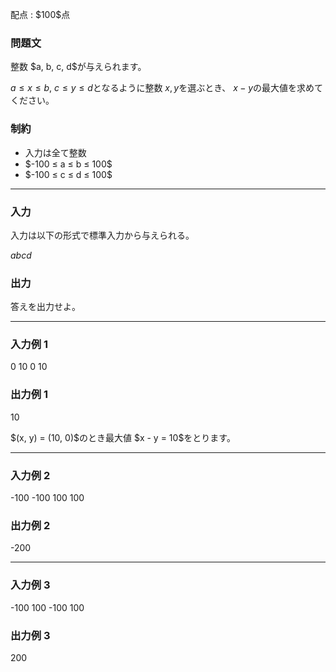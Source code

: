 
<div>

<span>

<span>

<p>
配点 : $100$点
</p>

<div>

<section>

### **問題文**

<p>
整数 $a, b, c, d$が与えられます。

$a ≤ x ≤ b,\ c ≤ y ≤ d$となるように整数 $x, y$を選ぶとき、 $x - y$の最大値を求めてください。
</p>

</section>

</div>

<div>

<section>

### **制約**

<ul>

<li>
入力は全て整数
</li>

<li>
$-100 ≤ a ≤ b ≤ 100$
</li>

<li>
$-100 ≤ c ≤ d ≤ 100$
</li>

</ul>

</section>

</div>

---

<div>

<div>

<section>

### **入力**

<p>
入力は以下の形式で標準入力から与えられる。
</p>

<div>

$a$$b$$c$$d$
</div>

</section>

</div>

<div>

<section>

### **出力**

<p>
答えを出力せよ。
</p>

</section>

</div>

</div>

---

<div>

<section>

### **入力例 1**

<div>

0 10
0 10

</div>

</section>

</div>

<div>

<section>

### **出力例 1**

<div>

10

</div>

<p>
$(x, y) = (10, 0)$のとき最大値 $x - y = 10$をとります。
</p>

</section>

</div>

---

<div>

<section>

### **入力例 2**

<div>

-100 -100
100 100

</div>

</section>

</div>

<div>

<section>

### **出力例 2**

<div>

-200

</div>

</section>

</div>

---

<div>

<section>

### **入力例 3**

<div>

-100 100
-100 100

</div>

</section>

</div>

<div>

<section>

### **出力例 3**

<div>

200

</div>

</section>

</div>

</span>

</span>

</div>
